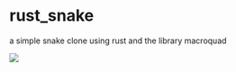# rust_snake
a simple snake clone using rust and the library macroquad

![](https://github.com/ZacharyGillmore/rust_snake/blob/master/snake_eatingself.gif)
